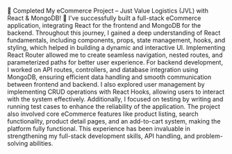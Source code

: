 🚀 Completed My eCommerce Project – Just Value Logistics (JVL) with React & MongoDB! 🎉
I’ve successfully built a full-stack eCommerce application, integrating React for the frontend and MongoDB for the backend. Throughout this journey, I gained a deep understanding of React fundamentals, including components, props, state management, hooks, and styling, which helped in building a dynamic and interactive UI. Implementing React Router allowed me to create seamless navigation, nested routes, and parameterized paths for better user experience.
For backend development, I worked on API routes, controllers, and database integration using MongoDB, ensuring efficient data handling and smooth communication between frontend and backend. I also explored user management by implementing CRUD operations with React Hooks, allowing users to interact with the system effectively. Additionally, I focused on testing by writing and running test cases to enhance the reliability of the application.
The project also involved core eCommerce features like product listing, search functionality, product detail pages, and an add-to-cart system, making the platform fully functional. This experience has been invaluable in strengthening my full-stack development skills, API handling, and problem-solving abilities.

